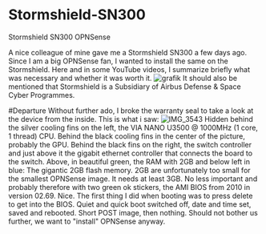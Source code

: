 # Stormshield-SN300
Stormshield SN300 OPNSense 

A nice colleague of mine gave me a Stormshield SN300 a few days ago. 
Since I am a big OPNSense fan, I wanted to install the same on the Stormshield. 
Here and in some YouTube videos, I summarize briefly what was necessary and whether it was worth it. 
![grafik](https://user-images.githubusercontent.com/18091782/201491974-6cc32e92-4ff2-418d-95e9-075b5f0ee60a.png)
It should also be mentioned that Stormshield is a Subsidiary of Airbus Defense & Space Cyber Programmes.

#Departure
Without further ado, I broke the warranty seal to take a look at the device from the inside. This is what i saw:
![IMG_3543](https://user-images.githubusercontent.com/18091782/201492437-1b9a1e71-6102-42cb-a883-116e59e84bec.JPG)
Hidden behind the silver cooling fins on the left, the VIA NANO U3500 @ 1000MHz (1 core, 1 thread) CPU. Behind the black cooling fins in the center of the picture, probably the GPU. Behind the black fins on the right, the switch controller and just above it the gigabit ethernet controller that connects the board to the switch. Above, in beautiful green, the RAM with 2GB and below left in blue: The gigantic 2GB flash memory. 
2GB are unfortunately too small for the smallest OPNSense image. It needs at least 3GB.
No less important and probably therefore with two green ok stickers, the AMI BIOS from 2010 in version 02.69. Nice. The first thing I did when booting was to press delete to get into the BIOS. Quiet and quick boot switched off, date and time set, saved and rebooted. Short POST image, then nothing. Should not bother us further, we want to "install" OPNSense anyway.  

